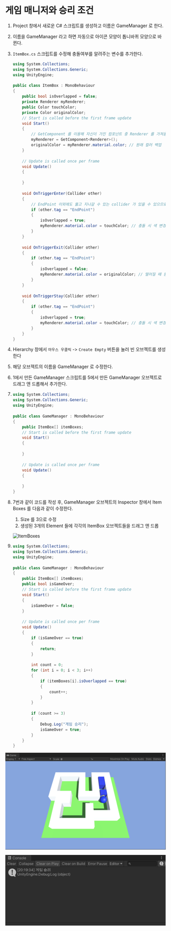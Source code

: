 

# 게임 매니저와 승리 조건

1. Project 창에서 새로운 C# 스크립트를 생성하고 이름은 GameManager 로 한다.

2. 이름을 GameManager 라고 하면 자동으로 아이콘 모양이 톱니바퀴 모양으로 바뀐다.

3. `ItemBox.cs` 스크립트를 수정해 충돌여부를 알려주는 변수를 추가한다.

   ```c#
   using System.Collections;
   using System.Collections.Generic;
   using UnityEngine;
   
   public class ItemBox : MonoBehaviour
   {
       public bool isOverlapped = false;
       private Renderer myRenderer;
       public Color touchColor;
       private Color originalColor;
       // Start is called before the first frame update
       void Start()
       {
           // GetComponent 를 이용해 자신이 가진 컴포넌트 중 Renderer 를 가져옴.
           myRenderer = GetComponent<Renderer>();
           originalColor = myRenderer.material.color; // 원래 컬러 백업
       }
   
       // Update is called once per frame
       void Update()
       {
           
       }
   
       void OnTriggerEnter(Collider other)
       {
           // EndPoint 이외에도 뚫고 지나갈 수 있는 collider 가 있을 수 있으므로 Tag 를 통해 필터링
           if (other.tag == "EndPoint")
           {
               isOverlapped = true;
               myRenderer.material.color = touchColor; // 충돌 시 색 변경
           }
       }
   
       void OnTriggerExit(Collider other)
       {
           if (other.tag == "EndPoint")
           {
               isOverlapped = false;
               myRenderer.material.color = originalColor; // 떨어질 때 원래 색으로 변경
           }
       }
   
       void OnTriggerStay(Collider other)
       {
           if (other.tag == "EndPoint")
           {
               isOverlapped = true;
               myRenderer.material.color = touchColor; // 충돌 시 색 변경
           }
       }
   }
   
   ```

4. Hierarchy 창에서 `마우스 우클릭` -> `Create Empty` 버튼을 눌러 빈 오브젝트를 생성한다

5. 해당 오브젝트의 이름을 GameManager 로 수정한다.

6. 1에서 만든 GameManager 스크립트를 5에서 만든 GameManager 오브젝트로 드래그 앤 드롭해서 추가한다.

7. ```c#
   using System.Collections;
   using System.Collections.Generic;
   using UnityEngine;
   
   public class GameManager : MonoBehaviour
   {
       public ItemBox[] itemBoxes;
       // Start is called before the first frame update
       void Start()
       {
           
       }
   
       // Update is called once per frame
       void Update()
       {
           
       }
   }
   ```

8. 7번과 같이 코드를 작성 후, GameManager 오브젝트의 Inspector 창에서 Item Boxes 를 다음과 같이 수정한다.

   1. Size 를 3으로 수정
   2. 생성된 3개의 Element 들에 각각의 ItemBox 오브젝트들을 드래그 앤 드롭

   ![ItemBoxes](images/retr0_unity_Sokovan_6/ItemBoxes.png)

9. ```c#
   using System.Collections;
   using System.Collections.Generic;
   using UnityEngine;
   
   public class GameManager : MonoBehaviour
   {
       public ItemBox[] itemBoxes;
       public bool isGameOver;
       // Start is called before the first frame update
       void Start()
       {
           isGameOver = false;
       }
   
       // Update is called once per frame
       void Update()
       {
           if (isGameOver == true)
           {
               return;
           }
           
           int count = 0;
           for (int i = 0; i < 3; i++)
           {
               if (itemBoxes[i].isOverlapped == true)
               {
                   count++;
               }
           }
   
           if (count >= 3)
           {
               Debug.Log("게임 승리");
               isGameOver = true;
           }
       }
   }
   
   ```

![result](images/retr0_unity_Sokovan_6/result.png)

![result_2](images/retr0_unity_Sokovan_6/result_2.png)